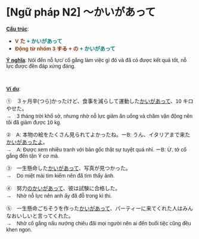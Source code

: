 # [Ngữ pháp N2] ～かいがあって
<div class="entry-content">
<p><span style="font-family: arial, helvetica, sans-serif;"><span style="text-decoration: underline;"><strong>Cấu trúc</strong></span>:</span></p>
<ul>
<li><strong><span style="font-family: arial, helvetica, sans-serif; color: #008080;"><span style="color: #993300;">V た</span> + かいがあって</span></strong></li>
<li><strong><span style="font-family: arial, helvetica, sans-serif; color: #008080;"><span style="color: #993300;">Động từ nhóm 3 <del>する</del> + の</span> + かいがあって</span></strong></li>
</ul>
<p><span style="font-family: arial, helvetica, sans-serif;"><span style="text-decoration: underline;"><strong>Ý nghĩa</strong></span>: Nói đến nỗ lực/ cố gắng làm việc gì đó và đã có được kết quả tốt, nỗ lực được đền đáp xứng đáng.</span></p>
<p><!-- inside_article4_japanese_responsive --><br/>
<ins class="adsbygoogle adslot_1" data-ad-client="ca-pub-2233580070484357" data-ad-slot="4413057825" style="display: inline-block;"></ins><br/>
<script>// <![CDATA[ (adsbygoogle = window.adsbygoogle || []).push({}); // ]]&gt;</script></p>
<p><span style="font-family: arial, helvetica, sans-serif;"><span style="text-decoration: underline;"><strong>Ví dụ</strong></span>:</span></p>
<p><span style="font-family: arial, helvetica, sans-serif;">①　３ヶ月辛(つら)かったけど、食事を減らして運動した<span style="text-decoration: underline;">かいがあって</span>、10 キロやせた。</span><br/>
<span style="font-family: arial, helvetica, sans-serif;">→　3 tháng trời khổ sở, nhưng nhờ nỗ lực giảm ăn uống và chăm vận động nên tôi đã giảm được 10 kg.</span></p>
<p><span style="font-family: arial, helvetica, sans-serif;">②　A: 本物の絵をたくさん見られてよかったね。ーB: うん、イタリアまで来た<span style="text-decoration: underline;">かいがあったよ</span>。</span><br/>
<span style="font-family: arial, helvetica, sans-serif;">→　A: Được xem nhiều tranh với bản gốc thật sự tuyệt quá nhỉ. ーB: Ừ, tớ cố gắng đến tận Ý cơ mà.</span></p>
<p><span style="font-family: arial, helvetica, sans-serif;">③　一生懸命した<span style="text-decoration: underline;">かいがあって</span>、写真が見つかった。</span><br/>
<span style="font-family: arial, helvetica, sans-serif;">→　Do miệt mài tìm kiếm nên đã tìm thấy ảnh.</span></p>
<p><span style="font-family: arial, helvetica, sans-serif;">④　努力<span style="text-decoration: underline;">のかいがあって</span>、彼は試験に合格した。</span><br/>
<span style="font-family: arial, helvetica, sans-serif;">→　Nhờ nỗ lực nên anh ấy đã đỗ trong kì thi.</span></p>
<p><span style="font-family: arial, helvetica, sans-serif;">⑤　一生懸命ごちそうを作った<span style="text-decoration: underline;">かいがあって</span>、パーティーに来てくれた人はみんなおいしいと言ってくれた。</span><br/>
<span style="font-family: arial, helvetica, sans-serif;">→　Nhờ cố gắng nấu nướng chiêu đãi mọi người nên ai đến buổi tiệc cũng đều khen ngon.</span></p>

</div>